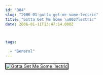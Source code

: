 ```yaml
---
id: "384"
slug: "2006-01-gotta-get-me-some-lectric"
title: "Gotta Get Me Some \u0027lectric"
date: 2006-01-11T13:47:14.000Z



tags:

  - "General"
---
```

<div class="sqs-html-content">
  <div style="float: left; margin-right: 10px; margin-bottom: 10px;"> <a href="http://www.flickr.com/photos/mclazarus/85313717/" title="Gotta Get Me Some 'lectric"><img src="http://static.flickr.com/39/85313717_155836acc8_m.jpg" alt="Gotta Get Me Some 'lectric" style="border: solid 2px #000000;" /></a>
</div>
<p><br clear="all" /></p>
</div>
